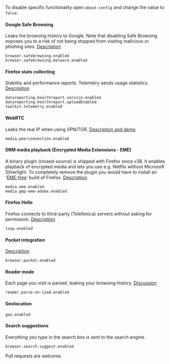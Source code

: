 To disable specific functionality open ```about:config``` and change the value to ```false```.

#### Google Safe Browsing

Leaks the browsing history to Google. Note that disabling Safe Browsing exposes you to a risk of not being stopped from visiting malicious or phishing sites. [Description](https://support.mozilla.org/en-US/kb/how-does-phishing-and-malware-protection-work)
```
browser.safebrowsing.enabled
browser.safebrowsing.malware.enabled
```

#### Firefox stats collecting

Stability and performance reports. Telemetry sends usage statistics. [Description](https://www.mozilla.org/en-US/privacy/firefox/#health-report)
```
datareporting.healthreport.service.enabled
datareporting.healthreport.uploadEnabled
toolkit.telemetry.enabled
```

#### WebRTC

Leaks the real IP when using VPN/TOR. [Description and demo](https://github.com/diafygi/webrtc-ips)
```
media.peerconnection.enabled
```

#### DRM media playback (Encrypted Media Extensions - EME)

A binary plugin (closed-source) is shipped with Firefox since v38. It enables playback of encrypted media and lets you use e.g. Netflix without Microsoft Silverlight. To completely remove the plugin you would have to install an '[EME-free](http://download.cdn.mozilla.net/pub/firefox/releases/latest/win32-EME-free/)' build of Firefox. [Description](https://wiki.mozilla.org/Media/EME)
```
media.eme.enabled
media.gmp-eme-adobe.enabled
```

#### Firefox Hello

Firefox connects to third-party (Telefonica) servers without asking for permission. [Description](https://support.mozilla.org/en-US/kb/firefox-hello-video-and-voice-conversations-online)
```
loop.enabled
```

#### Pocket integration

[Description](https://support.mozilla.org/en-US/kb/save-web-pages-later-pocket-firefox)
```
browser.pocket.enabled
```

#### Reader mode

Each page you visit is parsed, leaking your browsing history. [Discussion](https://bugzilla.mozilla.org/show_bug.cgi?id=558882)
```
reader.parse-on-load.enabled
```

#### Geolocation
```
geo.enabled
```

#### Search suggestions

Everything you type in the search box is sent to the search engine.
```
browser.search.suggest.enabled
```

Pull requests are welcome.
